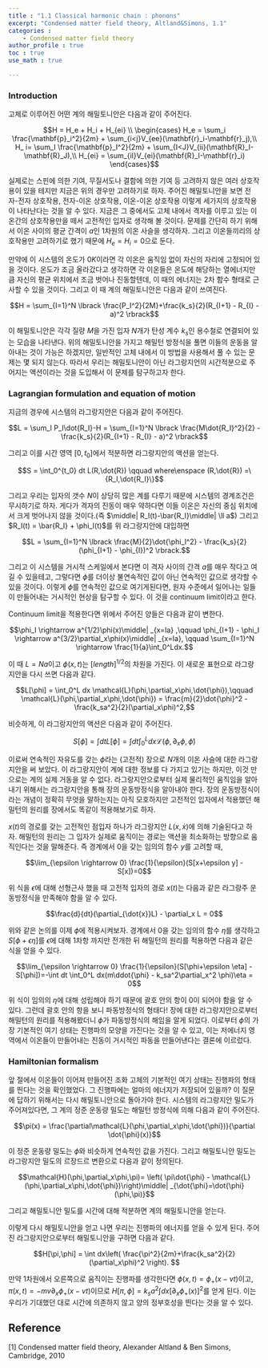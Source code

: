 ```yaml
---
title : "1.1 Classical harmonic chain : phonons"
excerpt: "Condensed matter field theory, Altland&Simons, 1.1"
categories :
    - Condensed matter field theory
author_profile : true
toc : true
use_math : true

---
```


### Introduction
고체로 이루어진 어떤 계의 해밀토니안은 다음과 같이 주어진다.

$$H = H_e + H_i + H_{ei} \\ \begin{cases} H_e = \sum_i \frac{\mathbf{p}_i^2}{2m} + \sum_{i<j}V_{ee}(\mathbf{r}_i-\mathbf{r}_j),\\ H_ i= \sum_I \frac{\mathbf{p}_I^2}{2m} + \sum_{I<J}V_{ii}(\mathbf{R}_I-\mathbf{R}_J),\\ H_{ei} = \sum_{iI}V_{ei}(\mathbf{R}_I-\mathbf{r}_i) \end{cases}$$

실제로는 스핀에 의한 기여, 무질서도나 결함에 의한 기여 등 고려하지 않은 여러 상호작용이 있을 테지만 지금은 위의 경우만 고려하기로 하자. 주어진 해밀토니안을 보면 전자-전자 상호작용, 전자-이온 상호작용, 이온-이온 상호작용 이렇게 세가지의 상호작용이 나타난다는 것을 알 수 있다. 지금은 그 중에서도 고체 내에서 격자를 이루고 있는 이온간의 상호작용만을 떼서 고전적인 입자로 생각해 볼 것이다. 문제를 간단히 하기 위해서 이온 사이의 평균 간격이 $a$인 1차원의 이온 사슬을 생각하자. 그리고 이온들끼리의 상호작용만 고려하기로 했기 때문에 $H_e = H_i = 0$으로 둔다. 

만약에 이 시스템의 온도가 $0K$이라면 각 이온은 움직임 없이 자신의 자리에 고정되어 있을 것이다. 온도가 조금 올라갔다고 생각하면 각 이온들은 온도에 해당하는 열에너지만큼 자신의 평균 위치에서 조금 벗어나 진동할텐데, 이 때의 에너지는 2차 함수 형태로 근사할 수 있을 것이다. 그리고 이 때 계의 해밀토니안은 다음과 같이 쓰여진다.

$$H = \sum_{I=1}^N \lbrack \frac{P_I^2}{2M}+\frac{k_s}{2}(R_{I+1} - R_{I} - a)^2 \rbrack$$

이 해밀토니안은 각각 질량 $M$을 가진 입자 $N$개가 탄성 계수 $k_s$인 용수철로 연결되어 있는 모습을 나타낸다. 위의 해밀토니안을 가지고 해밀턴 방정식을 풀면 이들의 운동을 알아내는 것이 가능은 하겠지만, 일반적인 고체 내에서 이 방법을 사용해서 풀 수 있는 문제는 몇 되지 않는다. 따라서 우리는 해밀토니안이 아닌 라그랑지언의 시간적분으로 주어지는 액션이라는 것을 도입해서 이 문제를 탐구하고자 한다.

### Lagrangian formulation and equation of motion

지금의 경우에 시스템의 라그랑지안은 다음과 같이 주어진다.

$$L = \sum_I P_I\dot{R_I}-H = \sum_{I=1}^N \lbrack \frac{M\dot{R_I}^2}{2} - \frac{k_s}{2}(R_{I+1} - R_{I} - a)^2 \rbrack$$

그리고 이를 시간 영역 $[0,t_0]$에서 적분하면 라그랑지안의 액션을 얻는다.

$$S = \int_0^{t_0} dt L(R,\dot{R}) \qquad where\enspace (R,\dot{R}) =\{R_I,\dot{R_I}\}$$

그리고 우리는 입자의 갯수 $N$이 상당히 많은 계를 다루기 때문에 시스템의 경계조건은 무시하기로 하자. 게다가 격자의 진동이 매우 약하다면 이들 이온은 자신의 중심 위치에서 크게 벗어나지 않을 것이다.(즉 $\middle| R_I(t)-\bar{R_I}\middle|  \ll a$) 그리고 $R_I(t) = \bar{R_I} + \phi_I(t)$를 위 라그랑지안에 대입하면

$$L = \sum_{I=1}^N \lbrack \frac{M}{2}\dot{\phi_I^2} - \frac{k_s}{2}(\phi_{I+1} - \phi_{I})^2 \rbrack.$$

그리고 이 시스템을 거시적 스케일에서 본다면 이 격자 사이의 간격 $a$를 매우 작다고 여길 수 있을테고, 그렇다면 $\phi$를 더이상 불연속적인 값이 아닌 연속적인 값으로 생각할 수 있을 것이다. 이렇게 $\phi$를 연속적인 값으로 여기게된다면, 원자 수준에서 일어나는 일들이 만들어내는 거시적인 현상을 탐구할 수 있다. 이 것을 continuum limit이라고 한다.

Continuum limit을 적용한다면 위에서 주어진 양들은 다음과 같이 변한다.

$$\phi_I \rightarrow a^{1/2}\phi(x)\middle|  _{x=Ia} ,\qquad \phi_{I+1} - \phi_I \rightarrow a^{3/2}\partial_x\phi(x)\middle| _{x=Ia}, \qquad \sum_{I=1}^N \rightarrow \frac{1}{a}\int_0^Ldx.$$

이 때 $L = Na$이고 $\phi(x,t)$는 $[length]^{1/2}$의 차원을 가진다. 이 새로운 표현으로 라그랑지안을 다시 쓰면 다음과 같다.

$$L[\phi] = \int_0^L dx \mathcal{L}(\phi,\partial_x\phi,\dot{\phi}),\qquad \mathcal{L}(\phi,\partial_x\phi,\dot{\phi}) = \frac{m}{2}\dot{\phi}^2 - \frac{k_sa^2}{2}(\partial_x\phi)^2,$$

비슷하게, 이 라그랑지안의 액션은 다음과 같이 주어진다.

$$S[\phi] = \int dt L[\phi] = \int dt \int_0^L dx \mathcal{L}(\phi,\partial_x\phi,\dot{\phi})$$

이로써 연속적인 자유도를 갖는 $\phi$라는 (고전적) 장으로 $N$개의 이온 사슬에 대한 라그랑지안을 써 보았다. 이 라그랑지안이 계에 대한 정보를 다 가지고 있기는 하지만, 이것 만으로는 계의 실제 거동을 알 수 없다. 라그랑지안으로부터 실제 물리적인 움직임을 알아내기 위해서는 라그랑지안을 통해 장의 운동방정식을 알아내야 한다. 장의 운동방정식이라는 개념이 정확히 무엇을 말하는지는 아직 모호하지만 고전적인 입자에서 적용했던 해밀턴의 원리를 장에서도 똑같이 적용해보기로 하자.

$x(t)$의 경로를 갖는 고전적인 점입자 하나가 라그랑지안 $L(x,\dot{x})$에 의해 기술된다고 하자. 해밀턴의 원리는 그 입자가 실제로 움직이는 경로는 액션을 최소화하는 방향으로 움직인다는 것을 말해준다. 즉 경계에서 $0$을 갖는 임의의 함수 $y$를 고려할 때,

$$\lim_{\epsilon \rightarrow 0} \frac{1}{\epsilon}(S[x+\epsilon y] - S[x])=0$$

위 식을 $\epsilon$에 대해 선형근사 했을 때 고전적 입자의 경로 $x(t)$는 다음과 같은 라그랑주 운동방정식을 만족해야 함을 알 수 있다.

$$\frac{d}{dt}(\partial_{\dot{x}}L) - \partial_x L = 0$$

위와 같은 논의를 이제 $\phi$에 적용시켜보자. 경계에서 $0$을 갖는 임의의 함수 $\eta$를 생각하고 $S[\phi+\epsilon \eta]$를 $\epsilon$에 대해 1차항 까지만 전개한 뒤 해밀턴의 원리를 적용하면 다음과 같은 식을 얻을 수 있다.

$$\lim_{\epsilon \rightarrow 0} \frac{1}{\epsilon}(S[\phi+\epsilon \eta] - S[\phi])=-\int dt \int_0^L dx(m\ddot{\phi} - k_sa^2\partial_x^2 \phi)\eta = 0$$

위 식이 임의의 $\eta$에 대해 성립해야 하기 때문에 괄호 안의 항이 0이 되어야 함을 알 수 있다. 그런데 괄호 안의 항을 보니 파동방정식의 형태다! 장에 대한 라그랑지안으로부터 해밀턴의 원리를 적용해봤더니 $\phi$가 파동방정식의 해임을 알게 되었다. 이로부터 $\phi$의 가장 기본적인 여기 상태는 진행파의 모양을 가진다는 것을 알 수 있고, 이는 저에너지 영역에서 이온들이 만들어내는 진동이 거시적인 파동을 만들어낸다는 결론에 이르렀다.

### Hamiltonian formalism

앞 절에서 이온들이 이어져 만들어진 조화 고체의 기본적인 여기 상태는 진행파의  형태를 띈다는 것을 확인했었다. 그 진행파에는 얼마의 에너지가 저장되어 있을까? 이 질문에 답하기 위해서는 다시 해밀토니안으로 돌아가야 한다. 시스템의 라그랑지안 밀도가 주어져있다면, 그 계의 정준 운동량 밀도는 해밀턴 방정식에 의해 다음과 같이 주어진다.

$$\pi(x) = \frac{\partial\mathcal{L}(\phi,\partial_x\phi,\dot{\phi})}{\partial \dot{\phi}(x)}$$

이 정준 운동량 밀도는 $\phi$와 비슷하게 연속적인 값을 가진다. 그리고 해밀토니안 밀도는 라그랑지안 밀도의 르장드르 변환으로 다음과 같이 정의된다.

$$\mathcal{H}(\phi,\partial_x\phi,\pi)= \left( \pi\dot{\phi} - \mathcal{L}(\phi,\partial_x\phi,\dot{\phi})\right)\middle| _{\dot{\phi}=\dot{\phi}(\phi,\pi)}$$

그리고 해밀토니안 밀도를 시간에 대해 적분하면 계의 해밀토니안을 얻는다.

이렇게 다시 해밀토니안을 얻고 나면 우리는 진행파의 에너지를 얻을 수 있게 된다. 주어진 라그랑지안으로부터 해밀토니안을 구하면 다음과 같다.

$$H[\pi,\phi] = \int dx\left( \frac{\pi^2}{2m}+\frac{k_sa^2}{2}(\partial_x\phi)^2 \right). $$

만약 1차원에서 오른쪽으로 움직이는 진행파를 생각한다면 $\phi(x,t) = \phi_+(x-vt)$이고, $\pi(x,t)= -mv\partial_x\phi_+(x-vt)$이므로 $H[\pi,\phi] = k_sa^2 \int dx[\partial_x\phi_+(x)]^2$를 얻게 된다. 이는 우리가 기대했던 대로 시간에 의존하지 않고 양의 정부호성을 띈다는 것을 알 수 있다.

## Reference

[1] Condensed matter field theory, Alexander Altland & Ben Simons, Cambridge, 2010